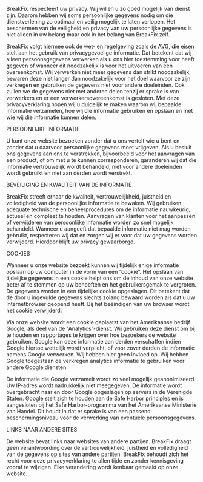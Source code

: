 BreakFix respecteert uw privacy. Wij willen u zo goed mogelijk van dienst zijn. Daarom hebben wij soms persoonlijke gegevens nodig om die dienstverlening zo optimaal en veilig mogelijk te laten verlopen. Het beschermen van de veiligheid en privacy van uw persoonlijke gegevens is niet alleen in uw belang maar ook in het belang van BreakFix zelf.

BreakFix volgt hiermee ook de wet- en regelgeving zoals de AVG, die eisen stelt aan het gebruik van privacygevoelige informatie. Dat betekent dat wij alleen persoonsgegevens verwerken als u ons hier toestemming voor heeft gegeven of wanneer dit noodzakelijk is voor het uitvoeren van een overeenkomst. Wij verwerken niet meer gegevens dan strikt noodzakelijk, bewaren deze niet langer dan noodzakelijk voor het doel waarvoor ze zijn verkregen en gebruiken de gegevens niet voor andere doeleinden. Ook zullen we de gegevens niet met anderen delen tenzij er sprake is van verwerkers en er een verwerkersovereenkomst is gesloten. Met deze privacyverklaring hopen wij u duidelijk te maken waarom wij bepaalde informatie verzamelen, hoe wij die informatie gebruiken en opslaan en met wie wij die informatie kunnen delen.

PERSOONLIJKE INFORMATIE

U kunt onze website bezoeken zonder dat u ons vertelt wie u bent en zonder dat u daarvoor persoonlijke gegevens moet vrijgeven. Als u besluit ons gegevens aan ons te verstrekken, bijvoorbeeld voor het aanvragen van een product, of om met u te kunnen corresponderen, garanderen wij dat die informatie vertrouwelijk wordt behandeld, niet voor andere doeleinden wordt gebruikt en niet aan derden wordt verstrekt.

BEVEILIGING EN KWALITEIT VAN DE INFORMATIE

BreakFix streeft ernaar de kwaliteit, vertrouwelijkheid, juistheid en volledigheid van de persoonlijke informatie te bewaken. Wij gebruiken adequate technische en beheerprocedures om de informatie nauwkeurig, actueel en compleet te houden. Aanvragen van klanten voor het aanpassen of verwijderen van persoonlijke informatie worden zo snel mogelijk behandeld. Wanneer u aangeeft dat bepaalde informatie niet mag worden gebruikt, respecteren wij dat en zorgen wij er voor dat uw gegevens worden verwijderd. Hierdoor blijft uw privacy gewaarborgd.

COOKIES

Wanneer u onze website bezoekt kunnen wij tijdelijk enige informatie opslaan op uw computer in de vorm van een “cookie”. Het opslaan van tijdelijke gegevens in een cookie helpt ons om de inhoud van onze website beter af te stemmen op uw behoeften en het gebruikersgemak te vergroten. De gegevens worden in een tijdelijke cookie opgeslagen. Dit betekent dat de door u ingevulde gegevens slechts zolang bewaard worden als dat u uw internetbrowser geopend heeft. Bij het beëindigen van uw browser wordt het cookie verwijderd.

Via onze website wordt een cookie geplaatst van het Amerikaanse bedrijf Google, als deel van de “Analytics”-dienst. Wij gebruiken deze dienst om bij te houden en rapportages te krijgen over hoe bezoekers de website gebruiken. Google kan deze informatie aan derden verschaffen indien Google hiertoe wettelijk wordt verplicht, of voor zover derden de informatie namens Google verwerken. Wij hebben hier geen invloed op. Wij hebben Google toegestaan de verkregen analytics informatie te gebruiken voor andere Google diensten.

De informatie die Google verzamelt wordt zo veel mogelijk geanonimiseerd. Uw IP-adres wordt nadrukkelijk niet meegegeven. De informatie wordt overgebracht naar en door Google opgeslagen op servers in de Verenigde Staten. Google stelt zich te houden aan de Safe Harbor principles en is aangesloten bij het Safe Harbor-programma van het Amerikaanse Ministerie van Handel. Dit houdt in dat er sprake is van een passend beschermingsniveau voor de verwerking van eventuele persoonsgegevens.

LINKS NAAR ANDERE SITES

De website bevat links naar websites van andere partijen. BreakFix draagt geen verantwoording over de vertrouwelijkheid, juistheid en volledigheid van de gegevens op sites van andere partijen. BreakFix behoudt zich het recht voor deze privacyverklaring te allen tijde en zonder kennisgeving vooraf te wijzigen. Elke verandering wordt kenbaar gemaakt op onze website.
